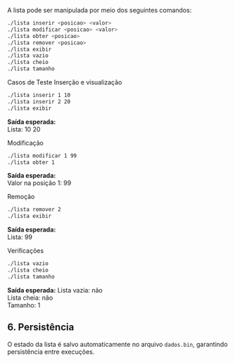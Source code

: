 
A lista pode ser manipulada por meio dos seguintes comandos:
```bash
./lista inserir <posicao> <valor>
./lista modificar <posicao> <valor>
./lista obter <posicao>
./lista remover <posicao>
./lista exibir
./lista vazio
./lista cheio
./lista tamanho
```
 Casos de Teste
Inserção e visualização
```bash
./lista inserir 1 10
./lista inserir 2 20
./lista exibir
```
**Saída esperada:**  
Lista: 10 20

Modificação
```bash
./lista modificar 1 99
./lista obter 1
```
**Saída esperada:**  
Valor na posição 1: 99

Remoção
```bash
./lista remover 2
./lista exibir
```
**Saída esperada:**  
Lista: 99

 Verificações
```bash
./lista vazio
./lista cheio
./lista tamanho
```
**Saída esperada:**
Lista vazia: não  
Lista cheia: não  
Tamanho: 1

## 6. Persistência

O estado da lista é salvo automaticamente no arquivo `dados.bin`, garantindo persistência entre execuções.
